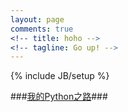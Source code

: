 ```yaml
---
layout: page
comments: true
<!-- title: hoho -->
<!-- tagline: Go up! -->
---
```


{% include JB/setup %}
<script type="text/javascript">

var _gaq = _gaq || [];
_gaq.push(['_setAccount', 'UA-39254415-1']);
_gaq.push(['_trackPageview']);

(function() {
 var ga = document.createElement('script'); ga.type = 'text/javascript'; ga.async = true;
 ga.src = ('https:' == document.location.protocol ? 'https://ssl' : 'http://www') + '.google-analytics.com/ga.js';
 var s = document.getElementsByTagName('script')[0]; s.parentNode.insertBefore(ga, s);
 })();

</script>
###[我的Python之路](http://dingk-r.github.com/2013/03/13/python)###
